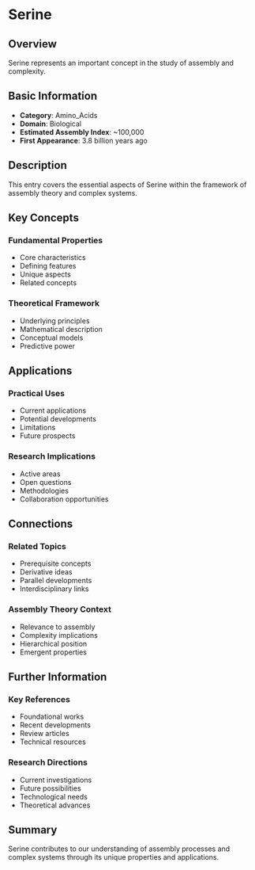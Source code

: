 # Serine

## Overview

Serine represents an important concept in the study of assembly and complexity.

## Basic Information

- **Category**: Amino_Acids
- **Domain**: Biological
- **Estimated Assembly Index**: ~100,000
- **First Appearance**: 3.8 billion years ago

## Description

This entry covers the essential aspects of Serine within the framework of assembly theory and complex systems.

## Key Concepts

### Fundamental Properties
- Core characteristics
- Defining features
- Unique aspects
- Related concepts

### Theoretical Framework
- Underlying principles
- Mathematical description
- Conceptual models
- Predictive power

## Applications

### Practical Uses
- Current applications
- Potential developments
- Limitations
- Future prospects

### Research Implications
- Active areas
- Open questions
- Methodologies
- Collaboration opportunities

## Connections

### Related Topics
- Prerequisite concepts
- Derivative ideas
- Parallel developments
- Interdisciplinary links

### Assembly Theory Context
- Relevance to assembly
- Complexity implications
- Hierarchical position
- Emergent properties

## Further Information

### Key References
- Foundational works
- Recent developments
- Review articles
- Technical resources

### Research Directions
- Current investigations
- Future possibilities
- Technological needs
- Theoretical advances

## Summary

Serine contributes to our understanding of assembly processes and complex systems through its unique properties and applications.
